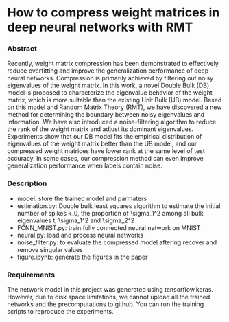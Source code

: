
# How to compress weight matrices in deep neural networks with RMT


### Abstract
Recently, weight matrix compression has been demonstrated to effectively reduce overfitting and improve the generalization performance of deep neural networks. Compression is primarily achieved by filtering out noisy eigenvalues of the weight matrix.
In this work, a novel Double Bulk (DB) model is proposed to characterize the eigenvalue behavior of the weight matrix, which is more suitable than the existing Unit Bulk (UB) model. Based on this model and Random Matrix Theory (RMT), we have discovered a new method for determining the boundary between noisy eigenvalues and information. We have also introduced a noise-filtering algorithm to reduce the rank of the weight matrix and adjust its dominant eigenvalues. Experiments show that our DB model fits the empirical distribution of eigenvalues of the weight matrix better than the UB model, and our compressed weight matrices have lower rank at the same level of test accuracy. In some cases, our compression method can even improve generalization performance when labels contain noise.

### Description
- model: store the trained model and parmaters
- estimation.py: Double bulk least squares algorithm to estimate the initial number of spikes k_0, the proportion of \sigma_1^2 among all bulk eigenvalues t, \sigma_1^2 and \sigma_2^2
- FCNN_MNIST.py: train fully connected neural network on MNIST
- neural.py: load and process neural networks
- noise_filter.py: to evaluate the compressed model aftering recover and remove singular values
- figure.ipynb: generate the figures in the paper


### Requirements
The network model in this project was generated using tensorflow.keras. However, due to disk space limitations, we cannot upload all the trained networks and the precomputations to github. You can run the training scripts to reproduce the experiments.

